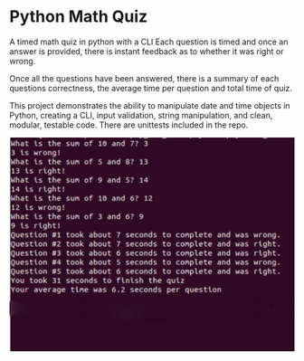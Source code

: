 # Python Math Quiz
A timed math quiz in python with a CLI
Each question is timed and once an answer
is provided, there is instant feedback 
as to whether it was right or wrong. 

Once all the questions have been answered, 
there is a summary of each questions correctness,
the average time per question and total time of 
quiz.

This project demonstrates the ability to manipulate
date and time objects in Python, creating a CLI, 
input validation, string manipulation, and clean,
modular, testable code. There are unittests
included in the repo. 


![alt text](https://github.com/2achary/math-quiz-cli/blob/master/math_quiz.png "Math quiz output")


[logo]: https://github.com/2achary/math-quiz-cli/blob/master/math_quiz.png "Math quiz output"
